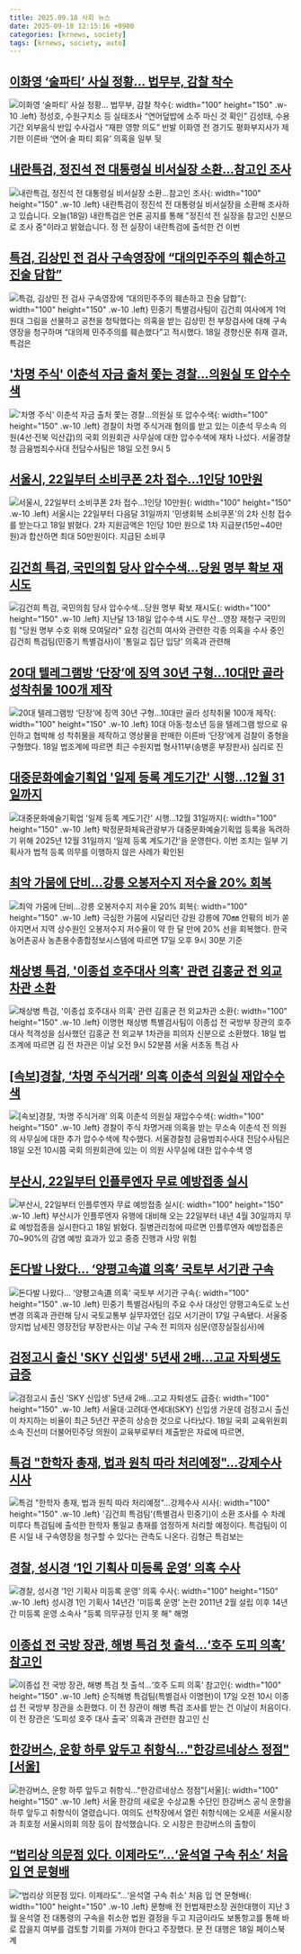```yaml
---
title: 2025.09.18 사회 뉴스
date: 2025-09-18 12:15:16 +0900
categories: [krnews, society]
tags: [krnews, society, auto]
---
```

## [이화영 ‘술파티’ 사실 정황… 법무부, 감찰 착수](https://n.news.naver.com/mnews/article/022/0004068962)

![이화영 ‘술파티’ 사실 정황… 법무부, 감찰 착수](https://mimgnews.pstatic.net/image/origin/022/2025/09/17/4068962.jpg?type=nf220_150){: width="100" height="150" .w-10 .left}
정성호, 수원구치소 등 실태조사 “연어덮밥에 소주 마신 것 확인” 김성태, 수용기간 외부음식 반입 수사검사 “재판 영향 의도” 반발 이화영 전 경기도 평화부지사가 제기한 이른바 ‘연어·술 파티 회유’ 의혹을 일부 뒷

## [내란특검, 정진석 전 대통령실 비서실장 소환…참고인 조사](https://n.news.naver.com/mnews/article/437/0000457306)

![내란특검, 정진석 전 대통령실 비서실장 소환…참고인 조사](https://mimgnews.pstatic.net/image/origin/437/2025/09/18/457306.jpg?type=nf220_150){: width="100" height="150" .w-10 .left}
내란특검이 정진석 전 대통령실 비서실장을 소환해 조사하고 있습니다. 오늘(18일) 내란특검은 언론 공지를 통해 "정진석 전 실장을 참고인 신분으로 조사 중"이라고 밝혔습니다. 정 전 실장이 내란특검에 출석한 건 이번

## [특검, 김상민 전 검사 구속영장에 “대의민주주의 훼손하고 진술 담합”](https://n.news.naver.com/mnews/article/032/0003397265)

![특검, 김상민 전 검사 구속영장에 “대의민주주의 훼손하고 진술 담합”](https://mimgnews.pstatic.net/image/origin/032/2025/09/18/3397265.jpg?type=nf220_150){: width="100" height="150" .w-10 .left}
민중기 특별검사팀이 김건희 여사에게 1억원대 그림을 선물하고 공천을 청탁했다는 의혹을 받는 김상민 전 부장검사에 대해 구속영장을 청구하며 “대의제 민주주의를 훼손했다”고 적시했다. 18일 경향신문 취재 결과, 특검은

## ['차명 주식' 이춘석 자금 출처 쫓는 경찰…의원실 또 압수수색](https://n.news.naver.com/mnews/article/421/0008493683)

!['차명 주식' 이춘석 자금 출처 쫓는 경찰…의원실 또 압수수색](https://mimgnews.pstatic.net/image/origin/421/2025/09/18/8493683.jpg?type=nf220_150){: width="100" height="150" .w-10 .left}
경찰이 차명 주식거래 혐의를 받고 있는 이춘석 무소속 의원(4선·전북 익산갑)의 국회 의원회관 사무실에 대한 압수수색에 재차 나섰다. 서울경찰청 금융범죄수사대 전담수사팀은 18일 오전 9시 5

## [서울시, 22일부터 소비쿠폰 2차 접수...1인당 10만원](https://n.news.naver.com/mnews/article/008/0005252294)

![서울시, 22일부터 소비쿠폰 2차 접수...1인당 10만원](https://mimgnews.pstatic.net/image/origin/008/2025/09/18/5252294.jpg?type=nf220_150){: width="100" height="150" .w-10 .left}
서울시는 22일부터 다음달 31일까지 '민생회복 소비쿠폰'의 2차 신청 접수를 받는다고 18일 밝혔다. 2차 지원금액은 1인당 10만 원으로 1차 지급분(15만~40만원)과 합산하면 최대 50만원이다. 지급된 소비쿠

## [김건희 특검, 국민의힘 당사 압수수색…당원 명부 확보 재시도](https://n.news.naver.com/mnews/article/586/0000112028)

![김건희 특검, 국민의힘 당사 압수수색…당원 명부 확보 재시도](https://mimgnews.pstatic.net/image/origin/586/2025/09/18/112028.jpg?type=nf220_150){: width="100" height="150" .w-10 .left}
지난달 13·18일 압수수색 시도 무산…영장 재청구 국민의힘 "당원 명부 수호 위해 모여달라" 요청 김건희 여사와 관련한 각종 의혹을 수사 중인 김건희 특검팀(민중기 특별검사)이 '통일교 집단 입당' 의혹과 관련해

## [20대 텔레그램방 ‘단장’에 징역 30년 구형…10대만 골라 성착취물 100개 제작](https://n.news.naver.com/mnews/article/009/0005560673)

![20대 텔레그램방 ‘단장’에 징역 30년 구형…10대만 골라 성착취물 100개 제작](https://mimgnews.pstatic.net/image/origin/009/2025/09/18/5560673.jpg?type=nf220_150){: width="100" height="150" .w-10 .left}
10대 아동·청소년 등을 텔레그램 방으로 유인하고 협박해 성 착취물을 제작하고 영상물을 판매한 이른바 ‘단장’에게 검찰이 중형을 구형했다. 18일 법조계에 따르면 최근 수원지법 형사11부(송병훈 부장판사) 심리로 진

## [대중문화예술기획업 '일제 등록 계도기간' 시행…12월 31일까지](https://n.news.naver.com/mnews/article/421/0008493279)

![대중문화예술기획업 '일제 등록 계도기간' 시행…12월 31일까지](https://mimgnews.pstatic.net/image/origin/421/2025/09/18/8493279.jpg?type=nf220_150){: width="100" height="150" .w-10 .left}
박정문화체육관광부가 대중문화예술기획업 등록을 독려하기 위해 2025년 12월 31일까지 '일제 등록 계도기간'을 운영한다. 이번 조치는 일부 기획사가 법적 등록 의무를 이행하지 않은 사례가 확인된

## [최악 가뭄에 단비…강릉 오봉저수지 저수율 20% 회복](https://n.news.naver.com/mnews/article/025/0003469861)

![최악 가뭄에 단비…강릉 오봉저수지 저수율 20% 회복](https://mimgnews.pstatic.net/image/origin/025/2025/09/17/3469861.jpg?type=nf220_150){: width="100" height="150" .w-10 .left}
극심한 가뭄에 시달리던 강원 강릉에 70㎜ 안팎의 비가 쏟아지면서 지역 상수원인 오봉저수지 저수율이 약 한 달 만에 20% 선을 회복했다. 한국농어촌공사 농촌용수종합정보시스템에 따르면 17일 오후 9시 30분 기준

## [채상병 특검, '이종섭 호주대사 의혹' 관련 김홍균 전 외교차관 소환](https://n.news.naver.com/mnews/article/119/0003004535)

![채상병 특검, '이종섭 호주대사 의혹' 관련 김홍균 전 외교차관 소환](https://mimgnews.pstatic.net/image/origin/119/2025/09/18/3004535.jpg?type=nf220_150){: width="100" height="150" .w-10 .left}
이명현 채상병 특별검사팀이 이종섭 전 국방부 장관의 호주대사 적격성을 심사했던 김홍균 전 외교부 1차관을 피의자 신분으로 소환했다. 18일 법조계에 따르면 김 전 차관은 이날 오전 9시 52분쯤 서울 서초동 특검 사

## [[속보]경찰, ‘차명 주식거래’ 의혹 이춘석 의원실 재압수수색](https://n.news.naver.com/mnews/article/032/0003397243)

![[속보]경찰, ‘차명 주식거래’ 의혹 이춘석 의원실 재압수수색](https://mimgnews.pstatic.net/image/origin/032/2025/09/18/3397243.jpg?type=nf220_150){: width="100" height="150" .w-10 .left}
경찰이 주식 차명거래 의혹을 받는 무소속 이춘석 전 의원의 사무실에 대한 추가 압수수색에 착수했다. 서울경찰청 금융범죄수사대 전담수사팀은 18일 오전 10시쯤 국회 의원회관에 있는 이 의원 사무실에 대한 압수수색 영

## [부산시, 22일부터 인플루엔자 무료 예방접종 실시](https://n.news.naver.com/mnews/article/421/0008493854)

![부산시, 22일부터 인플루엔자 무료 예방접종 실시](https://mimgnews.pstatic.net/image/origin/421/2025/09/18/8493854.jpg?type=nf220_150){: width="100" height="150" .w-10 .left}
부산시가 인플루엔자 유행에 대비해 오는 22일부터 내년 4월 30일까지 무료 예방접종을 실시한다고 18일 밝혔다. 질병관리청에 따르면 인플루엔자 예방접종은 70~90%의 감염 예방 효과가 있고 중증 진행과 사망 위험

## [돈다발 나왔다… ‘양평고속道 의혹’ 국토부 서기관 구속](https://n.news.naver.com/mnews/article/081/0003575699)

![돈다발 나왔다… ‘양평고속道 의혹’ 국토부 서기관 구속](https://mimgnews.pstatic.net/image/origin/081/2025/09/17/3575699.jpg?type=nf220_150){: width="100" height="150" .w-10 .left}
민중기 특별검사팀의 주요 수사 대상인 양평고속도로 노선 변경 의혹과 관련해 당시 국토교통부 실무자였던 김모 서기관이 17일 구속됐다. 서울중앙지법 남세진 영장전담 부장판사는 이날 구속 전 피의자 심문(영장실질심사)에

## [검정고시 출신 'SKY 신입생' 5년새 2배…고교 자퇴생도 급증](https://n.news.naver.com/mnews/article/421/0008493522)

![검정고시 출신 'SKY 신입생' 5년새 2배…고교 자퇴생도 급증](https://mimgnews.pstatic.net/image/origin/421/2025/09/18/8493522.jpg?type=nf220_150){: width="100" height="150" .w-10 .left}
서울대·고려대·연세대(SKY) 신입생 가운데 검정고시 출신이 차지하는 비율이 최근 5년간 꾸준히 상승한 것으로 나타났다. 18일 국회 교육위원회 소속 진선미 더불어민주당 의원이 교육부로부터 제출받은 자료에 따르면,

## [특검 "한학자 총재, 법과 원칙 따라 처리예정"…강제수사 시사](https://n.news.naver.com/mnews/article/008/0005251835)

![특검 "한학자 총재, 법과 원칙 따라 처리예정"…강제수사 시사](https://mimgnews.pstatic.net/image/origin/008/2025/09/17/5251835.jpg?type=nf220_150){: width="100" height="150" .w-10 .left}
'김건희 특검팀'(특별검사 민중기)이 소환 조사를 수 차례 미루다 특검팀에 출석한 한학자 통일교 총재를 엄정하게 처리할 예정이다. 특검팀이 이른 시일 내 구속영장을 청구할 수 있다는 관측도 나온다. 김형근 특검보는

## [경찰, 성시경 ‘1인 기획사 미등록 운영’ 의혹 수사](https://n.news.naver.com/mnews/article/449/0000321089)

![경찰, 성시경 ‘1인 기획사 미등록 운영’ 의혹 수사](https://mimgnews.pstatic.net/image/origin/449/2025/09/17/321089.jpg?type=nf220_150){: width="100" height="150" .w-10 .left}
성시경 1인 기획사 14년간 '미등록 운영' 논란 2011년 2월 설립 이후 14년간 미등록 운영 소속사 "등록 의무규정 인지 못 해" 해명

## [이종섭 전 국방 장관, 해병 특검 첫 출석…‘호주 도피 의혹’ 참고인](https://n.news.naver.com/mnews/article/025/0003469718)

![이종섭 전 국방 장관, 해병 특검 첫 출석…‘호주 도피 의혹’ 참고인](https://mimgnews.pstatic.net/image/origin/025/2025/09/17/3469718.jpg?type=nf220_150){: width="100" height="150" .w-10 .left}
순직해병 특검팀(특별검사 이명현)이 17일 오전 10시 이종섭 전 국방부 장관을 소환했다. 이 전 장관이 해병 특검 조사를 받는 건 이날이 처음이다. 이 전 장관은 ‘도피성 호주 대사 출국’ 의혹과 관련한 참고인 신

## [한강버스, 운항 하루 앞두고 취항식..."한강르네상스 정점"[서울]](https://n.news.naver.com/mnews/article/052/0002248466)

![한강버스, 운항 하루 앞두고 취항식..."한강르네상스 정점"[서울]](https://mimgnews.pstatic.net/image/origin/052/2025/09/17/2248466.jpg?type=nf220_150){: width="100" height="150" .w-10 .left}
서울 한강의 새로운 수상교통 수단인 한강버스 공식 운항을 하루 앞두고 취항식이 열렸습니다. 여의도 선착장에서 열린 취항식에는 오세훈 서울시장과 최호정 서울시의회 의장 등이 참석했습니다. 오 시장은 한강버스의 출항이

## [“법리상 의문점 있다. 이제라도”…‘윤석열 구속 취소’ 처음 입 연 문형배](https://n.news.naver.com/mnews/article/009/0005560755)

![“법리상 의문점 있다. 이제라도”…‘윤석열 구속 취소’ 처음 입 연 문형배](https://mimgnews.pstatic.net/image/origin/009/2025/09/18/5560755.jpg?type=nf220_150){: width="100" height="150" .w-10 .left}
문형배 전 헌법재판소장 권한대행이 지난 3월 윤석열 전 대통령의 구속을 취소한 법원 결정을 두고 지금이라도 보통항고를 통해 바로 잡을지 여부를 검토할 기회를 가져야 한다고 주장했다. 문 전 대행은 18일 페이스북 계

